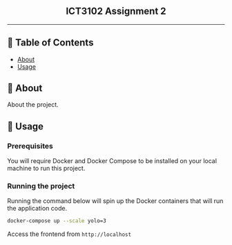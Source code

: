 <h2 align="center">ICT3102 Assignment 2</h2>

---

## 📝 Table of Contents

- [About](#about)
- [Usage](#usage)

## 🧐 About <a name = "about"></a>

About the project.

## 🎈 Usage <a name="usage"></a>

### Prerequisites

You will require Docker and Docker Compose to be installed on your local machine to run this project.

### Running the project

Running the command below will spin up the Docker containers that will run the application code.

```bash
docker-compose up --scale yolo=3
```

Access the frontend from `http://localhost`
